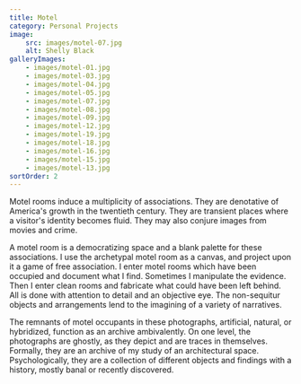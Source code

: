 ```yaml
---
title: Motel
category: Personal Projects
image:
    src: images/motel-07.jpg
    alt: Shelly Black
galleryImages:
    - images/motel-01.jpg
    - images/motel-03.jpg
    - images/motel-04.jpg
    - images/motel-05.jpg
    - images/motel-07.jpg
    - images/motel-08.jpg
    - images/motel-09.jpg
    - images/motel-12.jpg
    - images/motel-19.jpg
    - images/motel-18.jpg
    - images/motel-16.jpg
    - images/motel-15.jpg
    - images/motel-13.jpg
sortOrder: 2
---
```


Motel rooms induce a multiplicity of associations. They are denotative of America's growth in the twentieth century. They are transient places where a visitor's identity becomes fluid. They may also conjure images from movies and crime.

A motel room is a democratizing space and a blank palette for these associations. I use the archetypal motel room as a canvas, and project upon it a game of free association. I enter motel rooms which have been occupied and document what I find. Sometimes I manipulate the evidence. Then I enter clean rooms and fabricate what could have been left behind. All is done with attention to detail and an objective eye. The non-sequitur objects and arrangements lend to the imagining of a variety of narratives.

The remnants of motel occupants in these photographs, artificial, natural, or hybridized, function as an archive ambivalently. On one level, the photographs are ghostly, as they depict and are traces in themselves. Formally, they are an archive of my study of an architectural space. Psychologically, they are a collection of different objects and findings with a history, mostly banal or recently discovered.
